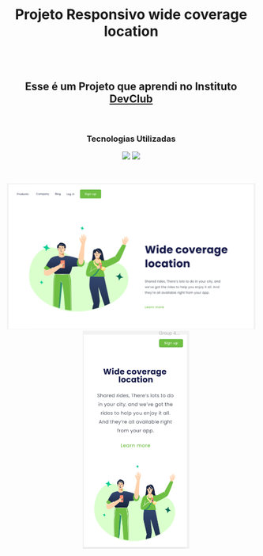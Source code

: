 <h1 align="center" >Projeto Responsivo wide coverage location</h1>
<br>
<br>
<h2 align="center" >Esse é um Projeto que aprendi no Instituto <a href="https://rodolfomori.com.br/devclub">DevClub</a></h2>
<br>
<h3 align="center" >Tecnologias Utilizadas</h3>
<p align="center"> 
<img src="https://img.shields.io/badge/HTML5-E34F26?style=for-the-badge&logo=html5&logoColor=white">
<img src="https://img.shields.io/badge/CSS3-1572B6?style=for-the-badge&logo=css3&logoColor=white">
</p>
<br>
<p float="left" align="center"  >
  
<img src="https://github.com/Carloscs10/Projeto-wide-coverage-location-responsivo/blob/master/img/projeto.widecap1pc.PNG?raw=true" width="550px"  />
&nbsp;&nbsp;&nbsp;&nbsp;
<img src="https://github.com/Carloscs10/Projeto-wide-coverage-location-responsivo/blob/master/img/Capturar.bobile.wide3.PNG?raw=true" height="440"/>

</p>
